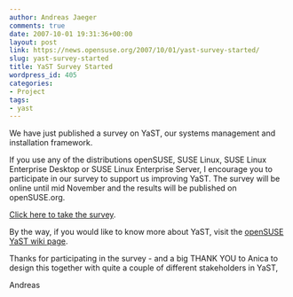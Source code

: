 ```yaml
---
author: Andreas Jaeger
comments: true
date: 2007-10-01 19:31:36+00:00
layout: post
link: https://news.opensuse.org/2007/10/01/yast-survey-started/
slug: yast-survey-started
title: YaST Survey Started
wordpress_id: 405
categories:
- Project
tags:
- yast
---
```


We have just published a survey on YaST, our systems management and installation framework.

If you use any of the distributions openSUSE, SUSE Linux, SUSE Linux Enterprise Desktop or SUSE Linux Enterprise Server, I encourage you to participate in our survey to support us improving YaST. The survey will be online until mid November and the results will be published on openSUSE.org.

[Click here to take the survey](http://www.surveymonkey.com/s.aspx?sm=EqU6HJdC3Lq9gJp_2f_2fBE7HA_3d_3d).

By the way, if you would like to know more about YaST, visit the [openSUSE YaST wiki page](http://en.opensuse.org/YaST).

Thanks for participating in the survey - and a big THANK YOU to Anica to design this together with quite a couple of different stakeholders in YaST,

Andreas
